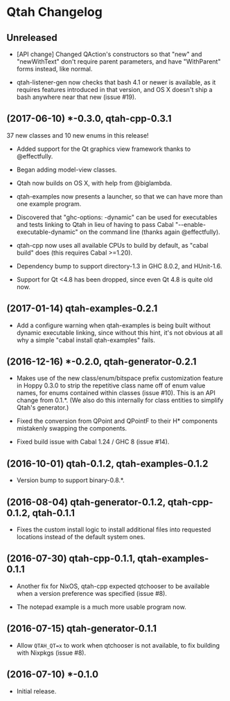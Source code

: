 # Qtah Changelog

## Unreleased

- [API change] Changed QAction's constructors so that "new" and "newWithText"
  don't require parent parameters, and have "WithParent" forms instead, like
  normal.

- qtah-listener-gen now checks that bash 4.1 or newer is available, as it
  requires features introduced in that version, and OS X doesn't ship a bash
  anywhere near that new (issue #19).

## (2017-06-10) *-0.3.0, qtah-cpp-0.3.1

37 new classes and 10 new enums in this release!

- Added support for the Qt graphics view framework thanks to @effectfully.

- Began adding model-view classes.

- Qtah now builds on OS X, with help from @biglambda.

- qtah-examples now presents a launcher, so that we can have more than one
  example program.

- Discovered that "ghc-options: -dynamic" can be used for executables and tests
  linking to Qtah in lieu of having to pass Cabal "--enable-executable-dynamic"
  on the command line (thanks again @effectfully).

- qtah-cpp now uses all available CPUs to build by default, as "cabal build"
  does (this requires Cabal >=1.20).

- Dependency bump to support directory-1.3 in GHC 8.0.2, and HUnit-1.6.

- Support for Qt <4.8 has been dropped, since even Qt 4.8 is quite old now.

## (2017-01-14) qtah-examples-0.2.1

- Add a configure warning when qtah-examples is being built without dynamic
  executable linking, since without this hint, it's not obvious at all why a
  simple "cabal install qtah-examples" fails.

## (2016-12-16) *-0.2.0, qtah-generator-0.2.1

- Makes use of the new class/enum/bitspace prefix customization feature in Hoppy
  0.3.0 to strip the repetitive class name off of enum value names, for enums
  contained within classes (issue #10).  This is an API change from 0.1.*.  (We
  also do this internally for class entities to simplify Qtah's generator.)

- Fixed the conversion from QPoint and QPointF to their H* components mistakenly
  swapping the components.

- Fixed build issue with Cabal 1.24 / GHC 8 (issue #14).

## (2016-10-01) qtah-0.1.2, qtah-examples-0.1.2

- Version bump to support binary-0.8.*.

## (2016-08-04) qtah-generator-0.1.2, qtah-cpp-0.1.2, qtah-0.1.1

- Fixes the custom install logic to install additional files into requested
  locations instead of the default system ones.

## (2016-07-30) qtah-cpp-0.1.1, qtah-examples-0.1.1

- Another fix for NixOS, qtah-cpp expected qtchooser to be available when a
  version preference was specified (issue #8).

- The notepad example is a much more usable program now.

## (2016-07-15) qtah-generator-0.1.1

- Allow `QTAH_QT=x` to work when qtchooser is not available, to fix building
  with Nixpkgs (issue #8).

## (2016-07-10) *-0.1.0

- Initial release.
